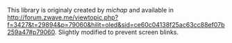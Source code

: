 This library is originaly created by _michap_ and available in http://forum.zwave.me/viewtopic.php?f=3427&t=29894&p=79060&hilit=oled&sid=ce60c04138f25ac63cc88ef07b259a47#p79060. Slightly modified to prevent screen blinks.
